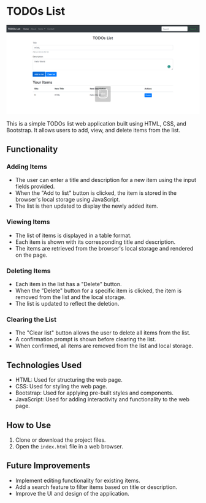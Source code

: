 #  TODOs List
![Example Image](https://github.com/aryanjais1234/to_do/blob/main/Screenshot%202023-06-11%20022909.png)

This is a simple TODOs list web application built using HTML, CSS, and Bootstrap. It allows users to add, view, and delete items from the list.

## Functionality

### Adding Items

- The user can enter a title and description for a new item using the input fields provided.
- When the "Add to list" button is clicked, the item is stored in the browser's local storage using JavaScript.
- The list is then updated to display the newly added item.

### Viewing Items

- The list of items is displayed in a table format.
- Each item is shown with its corresponding title and description.
- The items are retrieved from the browser's local storage and rendered on the page.

### Deleting Items

- Each item in the list has a "Delete" button.
- When the "Delete" button for a specific item is clicked, the item is removed from the list and the local storage.
- The list is updated to reflect the deletion.

### Clearing the List

- The "Clear list" button allows the user to delete all items from the list.
- A confirmation prompt is shown before clearing the list.
- When confirmed, all items are removed from the list and local storage.

## Technologies Used

- HTML: Used for structuring the web page.
- CSS: Used for styling the web page.
- Bootstrap: Used for applying pre-built styles and components.
- JavaScript: Used for adding interactivity and functionality to the web page.

## How to Use

1. Clone or download the project files.
2. Open the `index.html` file in a web browser.

## Future Improvements

- Implement editing functionality for existing items.
- Add a search feature to filter items based on title or description.
- Improve the UI and design of the application.
